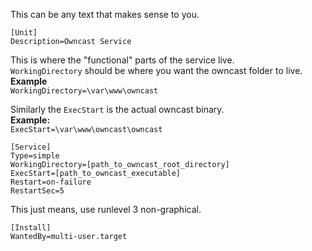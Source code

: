 This can be any text that makes sense to you.
```
[Unit]
Description=Owncast Service
```

This is where the "functional" parts of the service live.<br />
`WorkingDirectory` should be where you want the owncast folder to live.<br />
**Example**<br />
```WorkingDirectory=\var\www\owncast```

Similarly the `ExecStart` is the actual owncast binary.<br />
**Example:**<br />
```ExecStart=\var\www\owncast\owncast```

```
[Service]
Type=simple
WorkingDirectory=[path_to_owncast_root_directory]
ExecStart=[path_to_owncast_executable]
Restart=on-failure
RestartSec=5
```

This just means, use runlevel 3 non-graphical.
```
[Install]
WantedBy=multi-user.target
```
